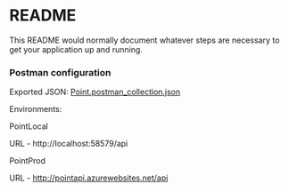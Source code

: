 # README #

This README would normally document whatever steps are necessary to get your application up and running.

### Postman configuration ###

Exported JSON: [Point.postman_collection.json][1]

Environments:

PointLocal

URL - http://localhost:58579/api

PointProd

URL - http://pointapi.azurewebsites.net/api

[1]: https://bitbucket.org/bundomk/pointapi/src/4ef2c572446eb779cbe2d5bb9fafd912e25d2af2/Point.postman_collection.json